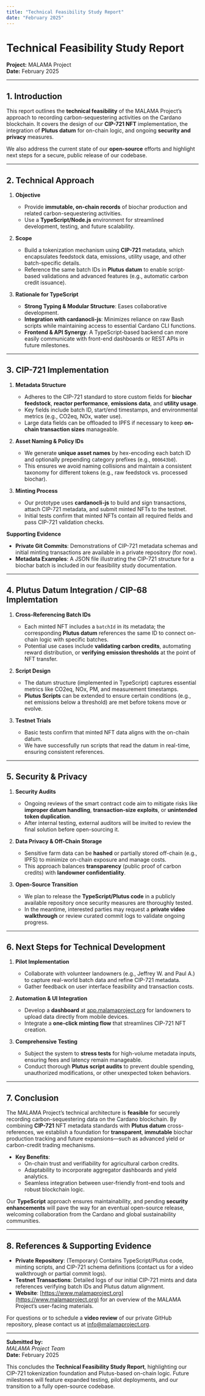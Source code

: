 ```yaml
---
title: "Technical Feasibility Study Report"
date: "February 2025"
---
```


# Technical Feasibility Study Report

**Project:** MALAMA Project  
**Date:** February 2025  

---

## 1. Introduction

This report outlines the **technical feasibility** of the MALAMA Project’s approach to recording carbon-sequestering activities on the Cardano blockchain. It covers the design of our **CIP-721 NFT** implementation, the integration of **Plutus datum** for on-chain logic, and ongoing **security and privacy** measures.

We also address the current state of our **open-source** efforts and highlight next steps for a secure, public release of our codebase.

---

## 2. Technical Approach

1. **Objective**  
   - Provide **immutable, on-chain records** of biochar production and related carbon-sequestering activities.  
   - Use a **TypeScript/Node.js** environment for streamlined development, testing, and future scalability.

2. **Scope**  
   - Build a tokenization mechanism using **CIP-721** metadata, which encapsulates feedstock data, emissions, utility usage, and other batch-specific details.  
   - Reference the same batch IDs in **Plutus datum** to enable script-based validations and advanced features (e.g., automatic carbon credit issuance).

3. **Rationale for TypeScript**  
   - **Strong Typing & Modular Structure**: Eases collaborative development.  
   - **Integration with cardanocli-js**: Minimizes reliance on raw Bash scripts while maintaining access to essential Cardano CLI functions.  
   - **Frontend & API Synergy**: A TypeScript-based backend can more easily communicate with front-end dashboards or REST APIs in future milestones.

---

## 3. CIP-721 Implementation

1. **Metadata Structure**  
   - Adheres to the CIP-721 standard to store custom fields for **biochar feedstock**, **reactor performance**, **emissions data**, and **utility usage**.  
   - Key fields include batch ID, start/end timestamps, and environmental metrics (e.g., CO2eq, NOx, water use).  
   - Large data fields can be offloaded to IPFS if necessary to keep **on-chain transaction sizes** manageable.

2. **Asset Naming & Policy IDs**  
   - We generate **unique asset names** by hex-encoding each batch ID and optionally prepending category prefixes (e.g., `000643b0`).  
   - This ensures we avoid naming collisions and maintain a consistent taxonomy for different tokens (e.g., raw feedstock vs. processed biochar).

3. **Minting Process**  
   - Our prototype uses **cardanocli-js** to build and sign transactions, attach CIP-721 metadata, and submit minted NFTs to the testnet.  
   - Initial tests confirm that minted NFTs contain all required fields and pass CIP-721 validation checks.

**Supporting Evidence**  
- **Private Git Commits**: Demonstrations of CIP-721 metadata schemas and initial minting transactions are available in a private repository (for now).  
- **Metadata Examples**: A JSON file illustrating the CIP-721 structure for a biochar batch is included in our feasibility study documentation.

---

## 4. Plutus Datum Integration / CIP-68 Implemtation 

1. **Cross-Referencing Batch IDs**  
   - Each minted NFT includes a `batchId` in its metadata; the corresponding **Plutus datum** references the same ID to connect on-chain logic with specific batches.  
   - Potential use cases include **validating carbon credits**, automating reward distribution, or **verifying emission thresholds** at the point of NFT transfer.

2. **Script Design**  
   - The datum structure (implemented in TypeScript) captures essential metrics like CO2eq, NOx, PM, and measurement timestamps.  
   - **Plutus Scripts** can be extended to ensure certain conditions (e.g., net emissions below a threshold) are met before tokens move or evolve.

3. **Testnet Trials**  
   - Basic tests confirm that minted NFT data aligns with the on-chain datum.  
   - We have successfully run scripts that read the datum in real-time, ensuring consistent references.

---

## 5. Security & Privacy

1. **Security Audits**  
   - Ongoing reviews of the smart contract code aim to mitigate risks like **improper datum handling**, **transaction-size exploits**, or **unintended token duplication**.  
   - After internal testing, external auditors will be invited to review the final solution before open-sourcing it.

2. **Data Privacy & Off-Chain Storage**  
   - Sensitive farm data can be **hashed** or partially stored off-chain (e.g., IPFS) to minimize on-chain exposure and manage costs.  
   - This approach balances **transparency** (public proof of carbon credits) with **landowner confidentiality**.

3. **Open-Source Transition**  
   - We plan to release the **TypeScript/Plutus code** in a publicly available repository once security measures are thoroughly tested.  
   - In the meantime, interested parties may request a **private video walkthrough** or review curated commit logs to validate ongoing progress.

---

## 6. Next Steps for Technical Development

1. **Pilot Implementation**  
   - Collaborate with volunteer landowners (e.g., Jeffrey W. and Paul A.) to capture real-world batch data and refine CIP-721 metadata.  
   - Gather feedback on user interface feasibility and transaction costs.

2. **Automation & UI Integration**  
   - Develop a **dashboard** at [app.malamaproject.org](https://app.malamaproject.org) for landowners to upload data directly from mobile devices.  
   - Integrate a **one-click minting flow** that streamlines CIP-721 NFT creation.

3. **Comprehensive Testing**  
   - Subject the system to **stress tests** for high-volume metadata inputs, ensuring fees and latency remain manageable.  
   - Conduct thorough **Plutus script audits** to prevent double spending, unauthorized modifications, or other unexpected token behaviors.

---

## 7. Conclusion

The MALAMA Project’s technical architecture is **feasible** for securely recording carbon-sequestering data on the Cardano blockchain. By combining **CIP-721** NFT metadata standards with **Plutus datum** cross-references, we establish a foundation for **transparent**, **immutable** biochar production tracking and future expansions—such as advanced yield or carbon-credit trading mechanisms.

- **Key Benefits**:  
  - On-chain trust and verifiability for agricultural carbon credits.  
  - Adaptability to incorporate aggregator dashboards and yield analytics.  
  - Seamless integration between user-friendly front-end tools and robust blockchain logic.

Our **TypeScript** approach ensures maintainability, and pending **security enhancements** will pave the way for an eventual open-source release, welcoming collaboration from the Cardano and global sustainability communities.

---

## 8. References & Supporting Evidence

- **Private Repository**: (Temporary) Contains TypeScript/Plutus code, minting scripts, and CIP-721 schema definitions (contact us for a video walkthrough or partial commit logs).  
- **Testnet Transactions**: Detailed logs of our initial CIP-721 mints and data references verifying batch IDs and Plutus datum alignment.  
- **Website**: [https://www.malamaproject.org](https://www.malamaproject.org) for an overview of the MALAMA Project’s user-facing materials.

For questions or to schedule a **video review** of our private GitHub repository, please contact us at [info@malamaproject.org](mailto:info@malamaproject.org).

---

**Submitted by:**  
*MALAMA Project Team*  
**Date:** February 2025  

This concludes the **Technical Feasibility Study Report**, highlighting our CIP-721 tokenization foundation and Plutus-based on-chain logic. Future milestones will feature expanded testing, pilot deployments, and our transition to a fully open-source codebase.
